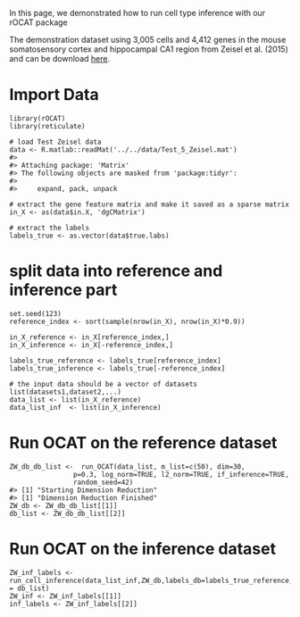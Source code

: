 In this page, we demonstrated how to run cell type inference with our
rOCAT package

The demonstration dataset using 3,005 cells and 4,412 genes in the mouse
somatosensory cortex and hippocampal CA1 region from Zeisel et
al. (2015) and can be download
[here](https://github.com/bowang-lab/OCAT/blob/master/vignettes/Clustering/Test_5_Zeisel.mat).

# Import Data

    library(rOCAT)
    library(reticulate)

    # load Test Zeisel data
    data <- R.matlab::readMat('../../data/Test_5_Zeisel.mat')
    #> 
    #> Attaching package: 'Matrix'
    #> The following objects are masked from 'package:tidyr':
    #> 
    #>     expand, pack, unpack

    # extract the gene feature matrix and make it saved as a sparse matrix
    in_X <- as(data$in.X, 'dgCMatrix')

    # extract the labels
    labels_true <- as.vector(data$true.labs)

# split data into reference and inference part

    set.seed(123)
    reference_index <- sort(sample(nrow(in_X), nrow(in_X)*0.9))
         
    in_X_reference <- in_X[reference_index,]
    in_X_inference <- in_X[-reference_index,]

    labels_true_reference <- labels_true[reference_index]
    labels_true_inference <- labels_true[-reference_index]

    # the input data should be a vector of datasets list(datasets1,dataset2,...)
    data_list <- list(in_X_reference)
    data_list_inf  <- list(in_X_inference)

# Run OCAT on the reference dataset

    ZW_db_db_list <-  run_OCAT(data_list, m_list=c(50), dim=30, 
                    p=0.3, log_norm=TRUE, l2_norm=TRUE, if_inference=TRUE, 
                    random_seed=42)
    #> [1] "Starting Dimension Reduction"
    #> [1] "Dimension Reduction Finished"
    ZW_db <- ZW_db_db_list[[1]]
    db_list <- ZW_db_db_list[[2]]

# Run OCAT on the inference dataset

    ZW_inf_labels <- run_cell_inference(data_list_inf,ZW_db,labels_db=labels_true_reference,db_list = db_list)
    ZW_inf <- ZW_inf_labels[[1]]
    inf_labels <- ZW_inf_labels[[2]]
